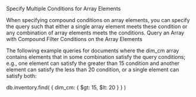 Specify Multiple Conditions for Array Elements

When specifying compound conditions on array elements, you can specify the query such that either a single array element meets these condition or any combination of array elements meets the conditions.
Query an Array with Compound Filter Conditions on the Array Elements

The following example queries for documents where the dim_cm array contains elements that in some combination satisfy the query conditions; e.g., one element can satisfy the greater than 15 condition and another element can satisfy the less than 20 condition, or a single element can satisfy both:

db.inventory.find( { dim_cm: { $gt: 15, $lt: 20 } } )
